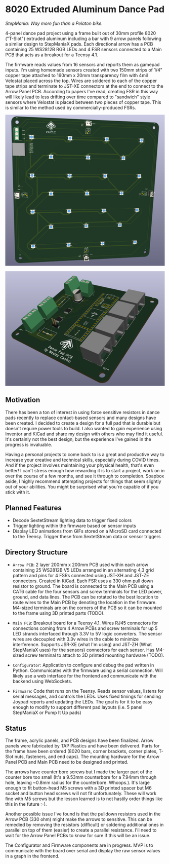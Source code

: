 # 8020 Extruded Aluminum Dance Pad

*StepMania: Way more fun than a Pelaton bike.*

4-panel dance pad project using a frame built out of 30mm profile 8020
("T-Slot") extruded aluminum including a bar with 9 arrow panels following a
similar design to StepManiaX pads. Each directional arrow has a PCB containing
25 WS2812B RGB LEDs and 4 FSR sensors connected to a Main PCB that acts as a
breakout for a Teensy 4.1.

The firmware reads values from 16 sensors and reports them as gamepad inputs.
I'm using homemade sensors created with two 150mm strips of 1/4" copper tape
attached to 160mm x 20mm transparency film with 4mil Velostat placed across the
top. Wires are soldered to each of the copper tape strips and terminate to
JST-XE connectors at the end to connect to the Arrow Panel PCB. According to
papers I've read, creating FSR in this way will likely lead to less drifting
over time compared to "sandwich" style sensors where Velostat is placed between two
pieces of copper tape. This is similar to the method used by commercially-produced FSRs.

![Arrow Panel PCB](Images/ArrowPanelPCB.png)

![Main PCB](Images/MainPCB.png)

## Motivation

There has been a ton of interest in using force sensitive resistors in dance
pads recently to replace contact-based sensors and many designs have been
created. I decided to create a design for a full pad that is durable but doesn't
require power tools to build. I also wanted to gain experience using Inventor
and KiCad and share my design with others who may find it useful. It's certainly
not the best design, but the experience I've gained in the progress is
invaluable.

Having a personal projects to come back to is a great and productive way to
increase your creative and technical skills, especially during COVID times. And
if the project involves maintaining your physical health, that's even better! I
can't stress enough how rewarding it is to start a project, work on in over the
course of a few months, and see it through to completion. Soapbox aside, I
highly recommend attempting projects for things that seem slightly out of your
abilities. You might be surprised what you're capable of if you stick with it.

## Planned Features

* Decode SextetStream lighting data to trigger fixed colors
* Trigger lighting within the firmware based on sensor inputs
* Display LED animations from GIFs stored on a MicroSD card connected to the
  Teensy. Trigger these from SextetStream data or sensor triggers

## Directory Structure

* `Arrow PCB`: 2 layer 200mm x 200mm PCB used within each arrow containing 25
  WS2812B V5 LEDs arranged in an alternating 4,3 grid pattern and pins for 4
  FSRs connected using JST-XH and JST-ZE connectors. Created in KiCad. Each FSR
  uses a 330 ohm pull down resistor to ground. The board is connected to the
  Main PCB using a CAT6 cable for the four sensors and screw terminals for the
  LED power, ground, and data lines. The PCB can be rotated to the best location
  to route wires to the Main PCB by denoting the location in the firmware.
  M4-sized terminals are on the corners of the PCB so it can be mounted to the
  frame using 3D printed parts (TODO).

* `Main PCB`: Breakout board for a Teensy 4.1. Wires RJ45 connectors for
  connections coming from 4 Arrow PCBs and screw terminals for up 5 LED strands
  interfaced through 3.3V to 5V logic converters. The sensor wires are decoupled
  with 3.3v wires in the cable to minimize interference. Supports JSR-XE (what
  I'm using) and JST-ZH (What StepManiaX uses) for the sensors) connectors for
  each sensor. Has M4-sized screw terminal to attach to 3D printed mounting
  hardware (TODO).

* `Configurator`: Application to configure and debug the pad written in Python.
  Communicates with the firmware using a serial connection. Will likely use a
  web interface for the frontend and communicate with the backend using
  WebSockets.

* `Firmware`: Code that runs on the Teensy. Reads sensor values, listens for
  serial messages, and controls the LEDs. Uses fixed timings for sending Joypad
  reports and updating the LEDs. The goal is for it to be easy enough to modify
  to support different pad layouts (i.e. 5 panel StepManiaX or Pump It Up pads)

## Status

The frame, acrylic panels, and PCB designs have been finalized. Arrow panels
were fabricated by TAP Plastics and have been delivered. Parts for the frame
have been ordered (8020 bars, corner brackets, corner plates, T-Slot nuts,
fasteners, and end caps). The mounting hardware for the Arrow Panel PCB and Main
PCB need to be designed and printed.

The arrows have counter bore screws but I made the larger part of the counter
bore too small (It's a 9.53mm counterbore for a 7.94mm through hole, leaving
~0.8mm radius for the counterbore. Whoops.). It's large enough to fit button-head
M5 screws with a 3D printed spacer but M6 socket and button head screws will not
fit unfortunately. These will work fine with M5 screws but the lesson learned is
to not hastily order things like this in the future :-).

Another possible issue I've found is that the pulldown resistors used in the
Arrow PCB (330 ohm) might make the arrows to sensitive. This can be remedied by
removing the resistors (difficult) or soldering additional ones in parallel on
top of them (easier) to create a parallel resistance. I'll need to wait for the
Arrow Panel PCBs to know for sure if this will be an issue.

The Configurator and Firmware components are in progress. MVP is to communicate
with the board over serial and display the raw sensor values in a graph in the
frontend.

